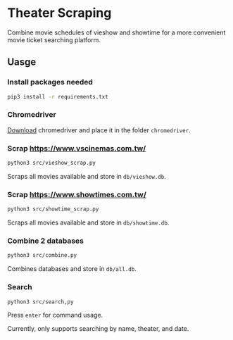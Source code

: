 # Theater Scraping
Combine movie schedules of vieshow and showtime for a more convenient movie ticket searching platform.

## Uasge
### Install packages needed
```bash
pip3 install -r requirements.txt
```
### Chromedriver
[Download](https://chromedriver.chromium.org/downloads) chromedriver and place it in the folder `chromedriver`.
### Scrap https://www.vscinemas.com.tw/
```bash
python3 src/vieshow_scrap.py
```
Scraps all movies available and store in `db/vieshow.db`.
### Scrap https://www.showtimes.com.tw/
```bash
python3 src/showtime_scrap.py
```
Scraps all movies available and store in `db/showtime.db`.
### Combine 2 databases
```bash
python3 src/combine.py
```
Combines databases and store in `db/all.db`.
### Search
```bash
python3 src/search,py
```
Press `enter` for command usage.

Currently, only supports searching by name, theater, and date.